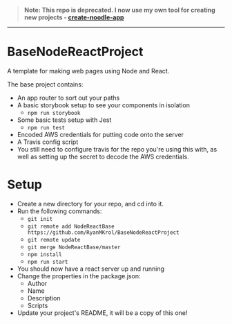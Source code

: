> **Note: This repo is deprecated. I now use my own tool for creating new projects - [create-noodle-app](https://github.com/RyanMKrol/create-noodle-app)**

---

# BaseNodeReactProject
A template for making web pages using Node and React.

The base project contains:
 - An app router to sort out your paths
 - A basic storybook setup to see your components in isolation
   - `npm run storybook`
 - Some basic tests setup with Jest
   - `npm run test`
 - Encoded AWS credentials for putting code onto the server
 - A Travis config script
  - You still need to configure travis for the repo you're using this with, as well as setting up the secret to decode the AWS credentials.

# Setup
 - Create a new directory for your repo, and cd into it.
 - Run the following commands:
   - `git init`
   - `git remote add NodeReactBase https://github.com/RyanMKrol/BaseNodeReactProject`
   - `git remote update`
   - `git merge NodeReactBase/master`
   - `npm install`
   - `npm run start`
 - You should now have a react server up and running
 - Change the properties in the package.json:
    - Author
    - Name
    - Description
    - Scripts
 - Update your project's README, it will be a copy of this one!
